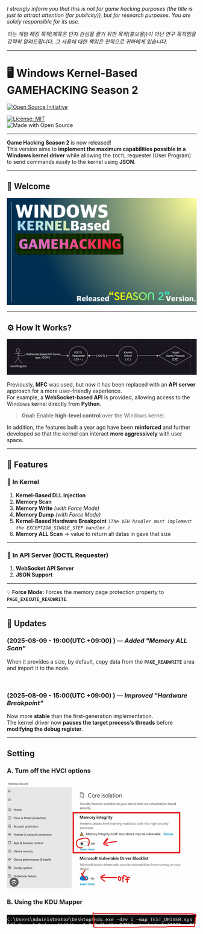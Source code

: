 
*I strongly inform you that this is not for game hacking purposes (the title is just to attract attention (for publicity)), but for research purposes. You are solely responsible for its use.*

*이는 게임 해킹 목적(제목은 단지 관심을 끌기 위한 목적(홍보용))이 아닌 연구 목적임을 강력히 알려드립니다. 그 사용에 대한 책임은 전적으로 귀하에게 있습니다.*

---


# 🖥 Windows Kernel-Based GAMEHACKING Season 2  

<a href="https://opensource.org/">
    <img src="https://i0.wp.com/opensource.org/wp-content/uploads/2023/03/cropped-OSI-horizontal-large.png" alt="Open Source Initiative" width="250"/>
</a>  

[![License: MIT](https://img.shields.io/badge/License-MIT-green.svg)](https://opensource.org/licenses/MIT)  
![Made with Open Source](https://img.shields.io/badge/Made%20with-Open%20Source-blue.svg)  

---

**Game Hacking Season 2** is now released!  
This version aims to **implement the maximum capabilities possible in a Windows kernel driver** while allowing the `IOCTL` requester (User Program) to send commands easily to the kernel using **JSON**.

---

## 📌 Welcome
![Windows KernelBased GAMEHACK Logo](https://github.com/lastime1650/Windows_Kernel_Based_GAMEHACKING_Season_2/blob/main/Images/Windows_KernelBased_GAMEHACK_LOGO.png)

---

## ⚙ How It Works?
![Architecture](https://github.com/lastime1650/Windows_Kernel_Based_GAMEHACKING_Season_2/blob/main/Images/SimpleArch.png)

Previously, **MFC** was used, but now it has been replaced with an **API server** approach for a more user-friendly experience.  
For example, a **WebSocket-based API** is provided, allowing access to the Windows kernel directly from **Python**.

> **Goal:** Enable **high-level control** over the Windows kernel.

In addition, the features built a year ago have been **reinforced** and further developed so that the kernel can interact **more aggressively** with user space.

---

## 🚀 Features

### 🔹 In Kernel
1. **Kernel-Based DLL Injection**
2. **Memory Scan** 
3. **Memory Write** *(with Force Mode)*
4. **Memory Dump** *(with Force Mode)*
5. **Kernel-Based Hardware Breakpoint** *`(The VEH handler must implement the EXCEPTION_SINGLE_STEP handler.)`*
6. **Memory ALL Scan** -> value to return all datas in gave that size

---

### 🔹 In API Server (IOCTL Requester)
1. **WebSocket API Server**
2. **JSON Support**

---

💡 **Force Mode:** Forces the memory page protection property to **`PAGE_EXECUTE_READWRITE`**.

---

## 📅 Updates

### (2025-08-09 - 19:00(UTC +09:00)  ) — *Added "Memory ALL Scan"*
When it provides a size, by default, copy data from the **`PAGE_READWRITE`** area and import it to the node.

<br>

### (2025-08-09 - 15:00(UTC +09:00) ) — *Improved "Hardware Breakpoint"*
Now more **stable** than the first-generation implementation.  
The kernel driver now **pauses the target process’s threads** before **modifying the debug register**.

---

## Setting

### A. Turn off the HVCI options
![initial](https://github.com/lastime1650/Windows_Kernel_Based_GAMEHACKING_Season_2/blob/main/Images/DISABLE_HVCI.png)

### B. Using the KDU Mapper
![initial](https://github.com/lastime1650/KernelBased_GAMEHACKING/blob/main/Images/image.png)
